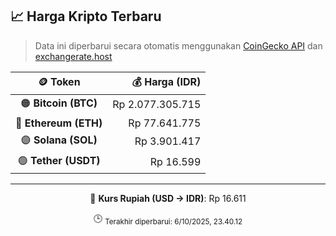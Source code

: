 

<!-- HARGA_KRIPTO -->
## 📈 Harga Kripto Terbaru

> Data ini diperbarui secara otomatis menggunakan [CoinGecko API](https://www.coingecko.com/) dan [exchangerate.host](https://exchangerate.host/)

<div align="center">

| 🪙 Token | 💰 Harga (IDR) |
|:------:|---------------:|
| 🟠 **Bitcoin (BTC)**   | Rp 2.077.305.715 |
| 🔵 **Ethereum (ETH)**  | Rp 77.641.775 |
| 🟣 **Solana (SOL)**    | Rp 3.901.417 |
| 🟢 **Tether (USDT)**   | Rp 16.599 |

---

💱 **Kurs Rupiah (USD → IDR)**: Rp 16.611

🕒 <sub>Terakhir diperbarui: 6/10/2025, 23.40.12</sub>

</div>
<!-- /HARGA_KRIPTO -->